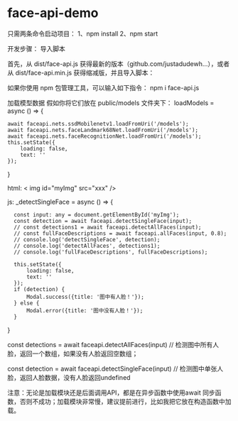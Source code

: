 # face-api-demo
只需两条命令启动项目：
1、npm install
2、npm start

开发步骤：
导入脚本

首先，从 dist/face-api.js 获得最新的版本（github.com/justadudewh…），或者从 dist/face-api.min.js 获得缩减版，并且导入脚本：
<script src="face-api.js"></script>
如果你使用 npm 包管理工具，可以输入如下指令：
npm i face-api.js

加载模型数据
假如你将它们放在 public/models 文件夹下：
loadModels = async () => {

    await faceapi.nets.ssdMobilenetv1.loadFromUri('/models');
    await faceapi.nets.faceLandmark68Net.loadFromUri('/models');
    await faceapi.nets.faceRecognitionNet.loadFromUri('/models');
    this.setState({
        loading: false,
        text: ''
    });
}

html:
< img id="myImg" src="xxx" />

js:
  _detectSingleFace = async () => {
  
      const input: any = document.getElementById('myImg');
      const detection = await faceapi.detectSingleFace(input);
      // const detections1 = await faceapi.detectAllFaces(input);
      // const fullFaceDescriptions = await faceapi.allFaces(input, 0.8);
      // console.log('detectSingleFace', detection);
      // console.log('detectAllFaces', detections1);
      // console.log('fullFaceDescriptions', fullFaceDescriptions);

      this.setState({
          loading: false,
          text: ''
      });
      if (detection) {
          Modal.success({title: '图中有人脸！'});
      } else {
          Modal.error({title: '图中没有人脸！'});
      }
  }



const detections = await faceapi.detectAllFaces(input) // 检测图中所有人脸，返回一个数组，如果没有人脸返回空数组；

const detection = await faceapi.detectSingleFace(input) // 检测图中单张人脸，返回人脸数据，没有人脸返回undefined

注意：无论是加载模块还是后面调用API，都是在异步函数中使用await 同步函数，否则不成功；加载模块非常慢，建议提前进行，比如我把它放在构造函数中加载。

